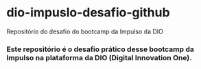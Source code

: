 # dio-impuslo-desafio-github
Repositório do desafio do bootcamp da Impulso da DIO
### Este repositório é o desafio prático desse bootcamp da Impulso na plataforma da DIO (Digital Innovation One).
